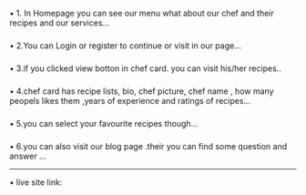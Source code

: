 • 1. In Homepage you can see our menu what about our chef and their recipes and our services...
###
• 2.You can Login or register to continue or visit in our page...
###
• 3.if you clicked view botton in chef card. you can visit his/her recipes..
###
• 4.chef card has  recipe lists, bio, chef picture, chef name , how many peopels likes them ,years of experience and ratings of recipes...
###
• 5.you can select your favourite recipes though...
###
• 6.you can also visit our blog page .their you can find some question and answer ...


*******************************************
• live site link: